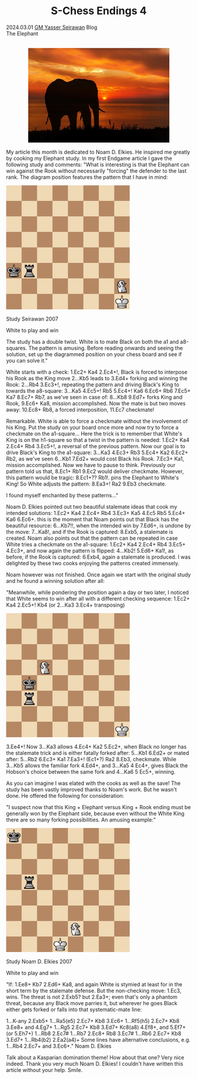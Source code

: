 <h1 align="center">S-Chess Endings 4</h1>
<div class="meta-headline">
    <div class= "meta">
        <span class="text">2024.03.01</span>
        <span class="text"><a href="/@/yasser-seirawan">GM Yasser Seirawan</a></span>
        <span class="text">Blog</span>
    </div>
    <div class= "headline">The Elephant</div>
</div>
</br>

<p align="center">
  <img src="https://github.com/gbtami/pychess-variants/blob/master/static/images/elephant.jpg">
</p>

My article this month is dedicated to Noam D. Elkies. He inspired me greatly by cooking my Elephant study. In my first Endgame article I gave the following study and comments: "What is interesting is that the Elephant can win against the Rook without necessarily "forcing" the defender to the last rank. The diagram position features the pattern that I have in mind:

<img src="https://github.com/gbtami/pychess-variants/blob/master/static/images/SchessEndings4/diagram1.png" width="336" height="336">

Study Seirawan 2007

White to play and win

The study has a double twist. White is to mate Black on both the a1 and a8-squares. The pattern is amusing. Before reading onwards and seeing the solution, set up the diagrammed position on your chess board and see if you can solve it."

White starts with a check: 1.Ec2+ Ka4 2.Ec4+!, Black is forced to interpose his Rook as the King move 2...Kb5 leads to 3.Ed4+ forking and winning the Rook: 2...Rb4 3.Ec3+!, repeating the pattern and driving Black's King to towards the a8-square: 3...Ka5 4.Ec5+! Rb5 5.Ec4+! Ka6 6.Ec6+ Rb6 7.Ec5+ Ka7 8.Ec7+ Rb7, as we've seen in case of: 8...Kb8 9.Ed7+ forks King and Rook, 9.Ec6+ Ka8, mission accomplished. Now the mate is but two moves away: 10.Ec8+ Rb8, a forced interposition, 11.Ec7 checkmate!

Remarkable. White is able to force a checkmate without the involvement of his King. Put the study on your board once more and now try to force a checkmate on the a1-square... Here the trick is to remember that White's King is on the h1-square so that a twist in the pattern is needed: 1.Ec2+ Ka4 2.Ec4+ Rb4 3.Ec5+!, a reversal of the previous pattern. Now our goal is to drive Black's King to the a1-square: 3...Ka3 4.Ec3+ Rb3 5.Ec4+ Ka2 6.Ec2+ Rb2, as we've seen 6...Kb1 7.Ed2+ would cost Black his Rook. 7.Ec3+ Ka1, mission accomplished. Now we have to pause to think. Previously our pattern told us that, 8.Ec1+ Rb1 9.Ec2 would deliver checkmate. However, this pattern would be tragic: 8.Ec1+?? Rb1!. pins the Elephant to White's King! So White adjusts the pattern: 8.Ea3+! Ra2 9.Eb3 checkmate.

I found myself enchanted by these patterns..."

Noam D. Elkies pointed out two beautiful stalemate ideas that cook my intended solutions: 1.Ec2+ Ka4 2.Ec4+ Rb4 3.Ec3+ Ka5 4.Ec5 Rb5 5.Ec4+ Ka6 6.Ec6+. this is the moment that Noam points out that Black has the beautiful resource: 6...Kb7!!, when the intended win by 7.Ed6+, is undone by the move: 7...Ka8!, and if the Rook is captured: 8.Exb5, a stalemate is created. Noam also points out that the pattern can be repeated in case White tries a checkmate on the a1-square: 1.Ec2+ Ka4 2.Ec4+ Rb4 3.Ec5+ 4.Ec3+, and now again the pattern is flipped: 4...Kb2! 5.Ed6+ Ka1!, as before, if the Rook is captured: 6.Exb4, again a stalemate is produced. I was delighted by these two cooks enjoying the patterns created immensely.

Noam however was not finished. Once again we start with the original study and he found a winning solution after all:

"Meanwhile, while pondering the position again a day or two later, I noticed that White seems to win after all with a different checking sequence: 1.Ec2+ Ka4 2.Ec5+! Kb4 (or 2...Ka3 3.Ec4+ transposing)

<img src="https://github.com/gbtami/pychess-variants/blob/master/static/images/SchessEndings4/diagram2.png" width="336" height="336">

3.Ee4+! Now 3...Ka3 allows 4.Ec4+ Ka2 5.Ec2+, when Black no longer has the stalemate trick and is either fatally forked after: 5...Kb1 6.Ed2+ or mated after: 5...Rb2 6.Ec3+ Ka1 7.Ea3+! (Ec1+?) Ra2 8.Eb3, checkmate. While 3...Kb5 allows the familiar fork 4.Ed4+, and 3...Ka5 4 Ec4+, gives Black the Hobson's choice between the same fork and 4...Ka6 5 Ec5+, winning.

As you can imagine I was elated with the cooks as well as the save! The study has been vastly improved thanks to Noam's work. But he wasn't done. He offered the following for consideration:

"I suspect now that this King + Elephant versus King + Rook ending must be generally won by the Elephant side, because even without the White King there are so many forking possibilities. An amusing example:"

<img src="https://github.com/gbtami/pychess-variants/blob/master/static/images/SchessEndings4/diagram3.png" width="336" height="336">

Study Noam D. Elkies 2007

White to play and win

"If: 1.Ee8+ Kb7 2.Ed6+ Ka8, and again White is stymied at least for in the short term by the stalemate defense. But the non-checking move: 1.Ec3, wins. The threat is not 2.Exb5? but 2.Ea3+; even that's only a phantom threat, because any Black move parries it, but wherever he goes Black either gets forked or falls into that systematic-mate line:

1...K-any 2.Exb5+
1...Ra5(e5) 2.Ec7+ Kb8 3.Ec6+
1...Rf5(h5) 2.Ec7+ Kb8 3.Ee8+ and 4.Eg7+
1...Rg5 2.Ec7+ Kb8 3.Ed7+ Kc8(a8) 4.Ef8+, and 5.Ef7+ (or 5.Eh7+)
1...Rb8 2.Ec7#
1...Rb7 2.Ec8+ Rb8 3.Ec7#
1...Rb6 2.Ec7+ Kb8 3.Ed7+
1...Rb4(b2) 2.Ea2(a4)+
Some lines have alternative conclusions, e.g. 1...Rb4 2.Ec7+ and 3.Ec6+." Noam D. Elkies

Talk about a Kasparian domination theme! How about that one? Very nice indeed. Thank you very much Noam D. Elkies! I couldn't have written this article without your help. Smile.
